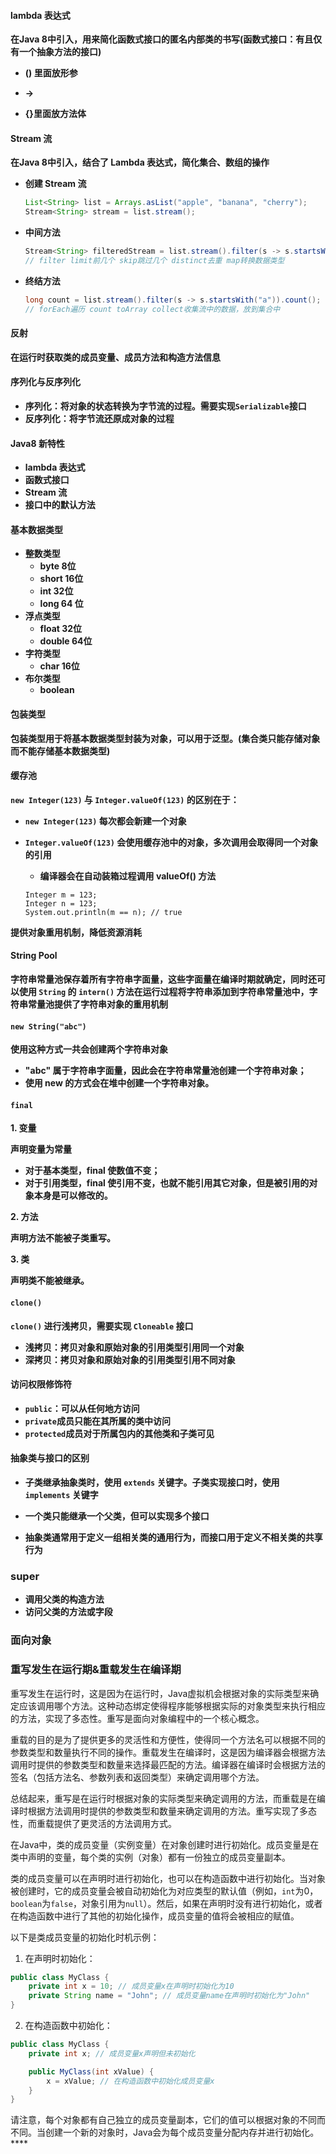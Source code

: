 #### lambda 表达式

**在Java 8中引入，用来简化函数式接口的匿名内部类的书写(函数式接口：有且仅有一个抽象方法的接口)**

+ **() 里面放形参**

+ **->**

+ **{}里面放方法体**

  

#### Stream 流

**在Java 8中引入，结合了 Lambda 表达式，简化集合、数组的操作**

+ **创建 Stream 流**

  ```java
  List<String> list = Arrays.asList("apple", "banana", "cherry");
  Stream<String> stream = list.stream();
  ```

+ **中间方法**

  ```java
  Stream<String> filteredStream = list.stream().filter(s -> s.startsWith("a"));
  // filter limit前几个 skip跳过几个 distinct去重 map转换数据类型
  ```

+ **终结方法**

  ```java
  long count = list.stream().filter(s -> s.startsWith("a")).count();
  // forEach遍历 count toArray collect收集流中的数据，放到集合中
  ```



#### 反射

**在运行时获取类的成员变量、成员方法和构造方法信息**



#### **序列化与反序列化**

+ **序列化：将对象的状态转换为字节流的过程。需要实现`Serializable`接口**
+ **反序列化：将字节流还原成对象的过程**



#### Java8 新特性

+ **lambda 表达式**
+ **函数式接口**
+ **Stream 流**
+ **接口中的默认方法**



#### 基本数据类型

+ **整数类型**
  + **byte 8位**
  + **short 16位**
  + **int 32位**
  + **long 64 位**
+ **浮点类型**
  + **float 32位**
  + **double 64位**
+ **字符类型**
  + **char 16位**
+ **布尔类型**
  + **boolean**



#### 包装类型

**包装类型用于将基本数据类型封装为对象，可以用于泛型。(集合类只能存储对象而不能存储基本数据类型)**



#### 缓存池

**`new Integer(123)` 与 `Integer.valueOf(123)` 的区别在于：**

- **`new Integer(123)` 每次都会新建一个对象**

- **`Integer.valueOf(123)` 会使用缓存池中的对象，多次调用会取得同一个对象的引用**

  - **编译器会在自动装箱过程调用 valueOf() 方法**

  ```
  Integer m = 123;
  Integer n = 123;
  System.out.println(m == n); // true
  ```

**提供对象重用机制，降低资源消耗**



#### String Pool

**字符串常量池保存着所有字符串字面量，这些字面量在编译时期就确定，同时还可以使用 `String` 的 `intern()` 方法在运行过程将字符串添加到字符串常量池中，字符串常量池提供了字符串对象的重用机制**



#### `new String("abc")`

**使用这种方式一共会创建两个字符串对象**

- **"abc" 属于字符串字面量，因此会在字符串常量池创建一个字符串对象；**
- **使用 new 的方式会在堆中创建一个字符串对象。**



#### `final`

**1. 变量**

**声明变量为常量**

- **对于基本类型，final 使数值不变；**
- **对于引用类型，final 使引用不变，也就不能引用其它对象，但是被引用的对象本身是可以修改的。**

**2. 方法**  

**声明方法不能被子类重写。**

**3. 类**  

**声明类不能被继承。**



#### `clone()`

**`clone()` 进行浅拷贝，需要实现 `Cloneable` 接口**

+ **浅拷贝：拷贝对象和原始对象的引用类型引用同一个对象**
+ **深拷贝：拷贝对象和原始对象的引用类型引用不同对象**



#### **访问权限修饰符**

+ **`public`：可以从任何地方访问**
+ **`private`成员只能在其所属的类中访问**
+ **`protected`成员对于所属包内的其他类和子类可见**



#### 抽象类与接口的区别

+ **子类继承抽象类时，使用 `extends` 关键字。子类实现接口时，使用 `implements` 关键字**

+ **一个类只能继承一个父类，但可以实现多个接口**
+ **抽象类通常用于定义一组相关类的通用行为，而接口用于定义不相关类的共享行为**





### super

- **调用父类的构造方法**
- **访问父类的方法或字段**



### 面向对象











### 重写发生在运行期&重载发生在编译期

重写发生在运行时，这是因为在运行时，Java虚拟机会根据对象的实际类型来确定应该调用哪个方法。这种动态绑定使得程序能够根据实际的对象类型来执行相应的方法，实现了多态性。重写是面向对象编程中的一个核心概念。

重载的目的是为了提供更多的灵活性和方便性，使得同一个方法名可以根据不同的参数类型和数量执行不同的操作。重载发生在编译时，这是因为编译器会根据方法调用时提供的参数类型和数量来选择最匹配的方法。编译器在编译时会根据方法的签名（包括方法名、参数列表和返回类型）来确定调用哪个方法。

总结起来，重写是在运行时根据对象的实际类型来确定调用的方法，而重载是在编译时根据方法调用时提供的参数类型和数量来确定调用的方法。重写实现了多态性，而重载提供了更灵活的方法调用方式。





在Java中，类的成员变量（实例变量）在对象创建时进行初始化。成员变量是在类中声明的变量，每个类的实例（对象）都有一份独立的成员变量副本。

类的成员变量可以在声明时进行初始化，也可以在构造函数中进行初始化。当对象被创建时，它的成员变量会被自动初始化为对应类型的默认值（例如，`int`为0，`boolean`为`false`，对象引用为`null`）。然后，如果在声明时没有进行初始化，或者在构造函数中进行了其他的初始化操作，成员变量的值将会被相应的赋值。

以下是类成员变量的初始化时机示例：

1. 在声明时初始化：

```java
public class MyClass {
    private int x = 10; // 成员变量x在声明时初始化为10
    private String name = "John"; // 成员变量name在声明时初始化为"John"
}
```

2. 在构造函数中初始化：

```java
public class MyClass {
    private int x; // 成员变量x声明但未初始化

    public MyClass(int xValue) {
        x = xValue; // 在构造函数中初始化成员变量x
    }
}
```

请注意，每个对象都有自己独立的成员变量副本，它们的值可以根据对象的不同而不同。当创建一个新的对象时，Java会为每个成员变量分配内存并进行初始化。****



### 
